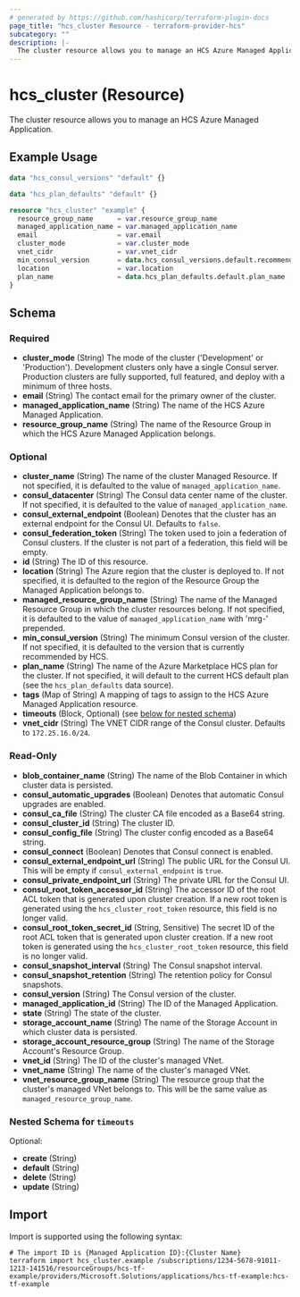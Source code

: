 ```yaml
---
# generated by https://github.com/hashicorp/terraform-plugin-docs
page_title: "hcs_cluster Resource - terraform-provider-hcs"
subcategory: ""
description: |-
  The cluster resource allows you to manage an HCS Azure Managed Application.
---
```


# hcs_cluster (Resource)

The cluster resource allows you to manage an HCS Azure Managed Application.

## Example Usage

```terraform
data "hcs_consul_versions" "default" {}

data "hcs_plan_defaults" "default" {}

resource "hcs_cluster" "example" {
  resource_group_name      = var.resource_group_name
  managed_application_name = var.managed_application_name
  email                    = var.email
  cluster_mode             = var.cluster_mode
  vnet_cidr                = var.vnet_cidr
  min_consul_version       = data.hcs_consul_versions.default.recommended
  location                 = var.location
  plan_name                = data.hcs_plan_defaults.default.plan_name
}
```

<!-- schema generated by tfplugindocs -->
## Schema

### Required

- **cluster_mode** (String) The mode of the cluster ('Development' or 'Production'). Development clusters only have a single Consul server. Production clusters are fully supported, full featured, and deploy with a minimum of three hosts.
- **email** (String) The contact email for the primary owner of the cluster.
- **managed_application_name** (String) The name of the HCS Azure Managed Application.
- **resource_group_name** (String) The name of the Resource Group in which the HCS Azure Managed Application belongs.

### Optional

- **cluster_name** (String) The name of the cluster Managed Resource. If not specified, it is defaulted to the value of `managed_application_name`.
- **consul_datacenter** (String) The Consul data center name of the cluster. If not specified, it is defaulted to the value of `managed_application_name`.
- **consul_external_endpoint** (Boolean) Denotes that the cluster has an external endpoint for the Consul UI. Defaults to `false`.
- **consul_federation_token** (String) The token used to join a federation of Consul clusters. If the cluster is not part of a federation, this field will be empty.
- **id** (String) The ID of this resource.
- **location** (String) The Azure region that the cluster is deployed to. If not specified, it is defaulted to the region of the Resource Group the Managed Application belongs to.
- **managed_resource_group_name** (String) The name of the Managed Resource Group in which the cluster resources belong. If not specified, it is defaulted to the value of `managed_application_name` with 'mrg-' prepended.
- **min_consul_version** (String) The minimum Consul version of the cluster. If not specified, it is defaulted to the version that is currently recommended by HCS.
- **plan_name** (String) The name of the Azure Marketplace HCS plan for the cluster. If not specified, it will default to the current HCS default plan (see the `hcs_plan_defaults` data source).
- **tags** (Map of String) A mapping of tags to assign to the HCS Azure Managed Application resource.
- **timeouts** (Block, Optional) (see [below for nested schema](#nestedblock--timeouts))
- **vnet_cidr** (String) The VNET CIDR range of the Consul cluster. Defaults to `172.25.16.0/24`.

### Read-Only

- **blob_container_name** (String) The name of the Blob Container in which cluster data is persisted.
- **consul_automatic_upgrades** (Boolean) Denotes that automatic Consul upgrades are enabled.
- **consul_ca_file** (String) The cluster CA file encoded as a Base64 string.
- **consul_cluster_id** (String) The cluster ID.
- **consul_config_file** (String) The cluster config encoded as a Base64 string.
- **consul_connect** (Boolean) Denotes that Consul connect is enabled.
- **consul_external_endpoint_url** (String) The public URL for the Consul UI. This will be empty if `consul_external_endpoint` is `true`.
- **consul_private_endpoint_url** (String) The private URL for the Consul UI.
- **consul_root_token_accessor_id** (String) The accessor ID of the root ACL token that is generated upon cluster creation. If a new root token is generated using the `hcs_cluster_root_token` resource, this field is no longer valid.
- **consul_root_token_secret_id** (String, Sensitive) The secret ID of the root ACL token that is generated upon cluster creation. If a new root token is generated using the `hcs_cluster_root_token` resource, this field is no longer valid.
- **consul_snapshot_interval** (String) The Consul snapshot interval.
- **consul_snapshot_retention** (String) The retention policy for Consul snapshots.
- **consul_version** (String) The Consul version of the cluster.
- **managed_application_id** (String) The ID of the Managed Application.
- **state** (String) The state of the cluster.
- **storage_account_name** (String) The name of the Storage Account in which cluster data is persisted.
- **storage_account_resource_group** (String) The name of the Storage Account's Resource Group.
- **vnet_id** (String) The ID of the cluster's managed VNet.
- **vnet_name** (String) The name of the cluster's managed VNet.
- **vnet_resource_group_name** (String) The resource group that the cluster's managed VNet belongs to. This will be the same value as `managed_resource_group_name`.

<a id="nestedblock--timeouts"></a>
### Nested Schema for `timeouts`

Optional:

- **create** (String)
- **default** (String)
- **delete** (String)
- **update** (String)

## Import

Import is supported using the following syntax:

```shell
# The import ID is {Managed Application ID}:{Cluster Name}
terraform import hcs_cluster.example /subscriptions/1234-5678-91011-1213-141516/resourceGroups/hcs-tf-example/providers/Microsoft.Solutions/applications/hcs-tf-example:hcs-tf-example
```
